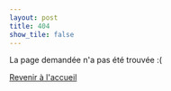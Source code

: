 ```yaml
---
layout: post
title: 404
show_tile: false
---
```


<p>
  La page demandée n'a pas été trouvée :(
</p>

<p>
  <a href="/">Revenir à l'accueil</a>
</p>
